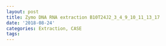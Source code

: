```yaml
---
layout: post
title: Zymo DNA RNA extraction B10T24J2_3_4_9_10_11_13_17
date: '2018-08-24'
categories: Extraction, CASE
tags: 
---
```

